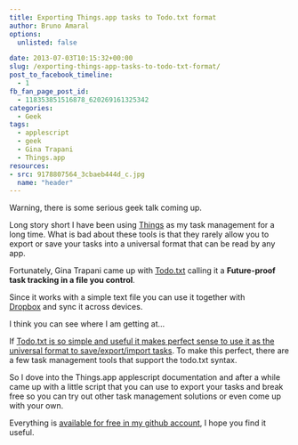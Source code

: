 ```yaml
---
title: Exporting Things.app tasks to Todo.txt format
author: Bruno Amaral
options:
  unlisted: false

date: 2013-07-03T10:15:32+00:00
slug: /exporting-things-app-tasks-to-todo-txt-format/
post_to_facebook_timeline:
  - 1
fb_fan_page_post_id:
  - 118353851516878_620269161325342
categories:
  - Geek
tags:
  - applescript
  - geek
  - Gina Trapani
  - Things.app
resources: 
- src: 9178807564_3cbaeb444d_c.jpg
  name: "header"
---
```



Warning, there is some serious geek talk coming up.

Long story short I have been using [Things][2] as my task management for a long time. What is bad about these tools is that they rarely allow you to export or save your tasks into a universal format that can be read by any app.

Fortunately, Gina Trapani came up with [Todo.txt][3] calling it a **Future-proof task tracking in a file you control**.

Since it works with a simple text file you can use it together with [Dropbox][4] and sync it across devices.

I think you can see where I am getting at&#8230;

If [Todo.txt is so simple and useful it makes perfect sense to use it as the universal format to save/export/import tasks][5]. To make this perfect, there are a few task management tools that support the todo.txt syntax.

So I dove into the Things.app applescript documentation and after a while came up with a little script that you can use to export your tasks and break free so you can try out other task management solutions or even come up with your own.

Everything is [available for free in my github account][6], I hope you find it useful.




 [2]: https://culturedcode.com/
 [3]: https://todotxt.com/
 [4]: https://db.tt/HZob1t8
 [5]: https://github.com/ginatrapani/todo.txt-cli/wiki/The-Todo.txt-Format
 [6]: https://github.com/brunoamaral/export-things-todotxt

